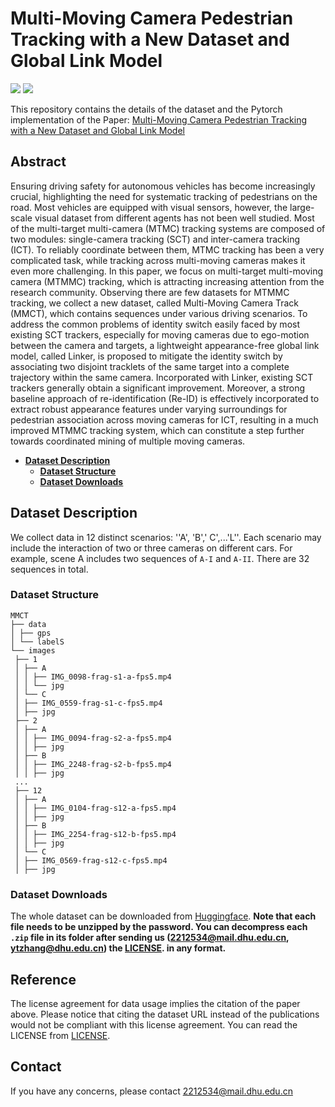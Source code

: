 # Multi-Moving Camera Pedestrian Tracking with a New Dataset and Global Link Model
[![](http://img.shields.io/badge/cs.CV-arXiv%3A2302.07676-B31B1B.svg)](###)
[![](https://img.shields.io/badge/%F0%9F%A4%97%20Hugging%20Face-orange)](https://huggingface.co/datasets/jellyShuang/MMCT)

This repository contains the details of the dataset and the Pytorch implementation of the Paper:
[Multi-Moving Camera Pedestrian Tracking with a New Dataset and Global Link Model](https://arxiv.org/abs/2302.07676)

## Abstract
Ensuring driving safety for autonomous vehicles has become increasingly crucial, highlighting the need for systematic tracking of pedestrians on the road. Most vehicles are equipped with visual sensors, however, the large-scale visual dataset from different agents has not been well studied. Most of the multi-target multi-camera (MTMC) tracking systems are composed of two modules: single-camera tracking (SCT) and inter-camera tracking (ICT). To reliably coordinate between them, MTMC tracking has been a very complicated task, while tracking across multi-moving cameras makes it even more challenging. In this paper, we focus on multi-target multi-moving camera (MTMMC) tracking, which is attracting increasing attention from the research community. Observing there are few datasets for MTMMC tracking, we collect a new dataset, called Multi-Moving Camera Track (MMCT), which contains sequences under various driving scenarios. To address the common problems of identity switch easily faced by most existing SCT trackers, especially for moving cameras due to ego-motion between the camera and targets, a lightweight appearance-free global link model, called Linker, is proposed to mitigate the identity switch by associating two disjoint tracklets of the same target into a complete trajectory within the same camera. Incorporated with Linker, existing SCT trackers generally obtain a significant improvement. Moreover, a strong baseline approach of re-identification (Re-ID) is effectively incorporated to extract robust appearance features under varying surroundings for pedestrian association across moving cameras for ICT, resulting in a much improved MTMMC tracking system, which can constitute a step further towards coordinated mining of multiple moving cameras.

- **<a href="#des"> <u>Dataset Description</u>**</a>
  - **<a href="#str"> <u>Dataset Structure</u>**</a>
  - **<a href="#dow"> <u>Dataset Downloads</u>**</a>

## <a id="des">Dataset Description</a>
We collect data in 12 distinct scenarios: ''A', 'B',' C',...'L''. Each scenario may include the interaction of two or three cameras on different cars. For example, scene A includes two sequences of `A-I` and `A-II`. There are 32 sequences in total.

### <a id="str">Dataset Structure</a>
```
MMCT
├── data
│ ├── gps
│ └── labelS
└── images
 ├── 1
 │ ├── A
 │ │ ├── IMG_0098-frag-s1-a-fps5.mp4
 │ │ └── jpg
 │ └── C
 │ ├── IMG_0559-frag-s1-c-fps5.mp4
 │ ├── jpg
 ├── 2
 │ ├── A
 │ │ ├── IMG_0094-frag-s2-a-fps5.mp4
 │ │ ├── jpg
 │ ├── B
 │ │ ├── IMG_2248-frag-s2-b-fps5.mp4
 │ │ ├── jpg
 ...
 ├── 12
 │ ├── A
 │ │ ├── IMG_0104-frag-s12-a-fps5.mp4
 │ │ ├── jpg
 │ ├── B
 │ │ ├── IMG_2254-frag-s12-b-fps5.mp4
 │ │ ├── jpg
 │ └── C
 │ ├── IMG_0569-frag-s12-c-fps5.mp4
 │ ├── jpg
```

### <a id="dow">Dataset Downloads</a>
The whole dataset can be downloaded from [Huggingface](https://huggingface.co/datasets/jellyShuang/MMCT). **Note that each file needs to be unzipped by the password. You can decompress each `.zip` file in its folder after sending us (2212534@mail.dhu.edu.cn, ytzhang@dhu.edu.cn) the [LICENSE](https://github.com/shengyuhao/DIVOTrack/blob/main/LICENSE.md). in any format.** 


## <a id="ref">Reference</a>
The license agreement for data usage implies the citation of the paper above. Please notice that citing the dataset URL instead of the publications would not be compliant with this license agreement. You can read the LICENSE from [LICENSE](https://github.com/dhu-mmct/DHU-MMCT/blob/main/LICENSE.md).


## <a id="con">Contact</a>
If you have any concerns, please contact [2212534@mail.dhu.edu.cn](2212534@mail.dhu.edu.cn)


